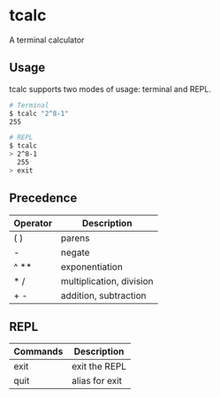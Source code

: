 # tcalc
A terminal calculator

## Usage
tcalc supports two modes of usage: terminal and REPL.

```bash
# Terminal
$ tcalc "2^8-1"
255
```

```bash
# REPL
$ tcalc
> 2^8-1
  255
> exit
```

## Precedence

| Operator | Description              |
|----------|--------------------------|
| ( )      | parens                   |
| -        | negate                   |
| ^ \*\*   | exponentiation           |
| * /      | multiplication, division |
| + -      | addition, subtraction    |

## REPL

| Commands | Description              |
|----------|--------------------------|
| exit     | exit the REPL            |
| quit     | alias for exit           |
